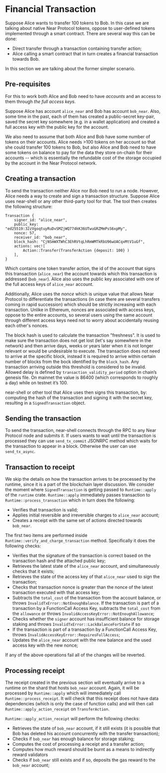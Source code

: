 # Financial Transaction

Suppose Alice wants to transfer 100 tokens to Bob.
In this case we are talking about native Near Protocol tokens, oppose to user-defined tokens implemented through a smart contract.
There are several way this can be done:

- Direct transfer through a transaction containing transfer action;
- Alice calling a smart contract that in turn creates a financial transaction towards Bob.

In this section we are talking about the former simpler scenario.

## Pre-requisites

For this to work both Alice and Bob need to have _accounts_ and an access to them through
_the full access keys_.

Suppose Alice has account `alice_near` and Bob has account `bob_near`. Also, some time in the past,
each of them has created a public-secret key-pair, saved the secret key somewhere (e.g. in a wallet application)
and created a full access key with the public key for the account.

We also need to assume that both Alice and Bob have some number of tokens on their accounts. Alice needs >100 tokens on her account
so that she could transfer 100 tokens to Bob, but also Alice and Bob need to have some tokens on balance to pay for the data they store on-chain for their accounts -- which is essentially the refundable cost of the storage occupied by the account in the Near Protocol network.

## Creating a transaction

To send the transaction neither Alice nor Bob need to run a node.
However, Alice needs a way to create and sign a transaction structure.
Suppose Alice uses near-shell or any other third-party tool for that.
The tool then creates the following structure:

```
Transaction {
    signer_id: "alice_near",
    public_key: "ed25519:32zVgoqtuyRuDvSMZjWQ774kK36UTwuGRZMmPsS6xpMy",
    nonce: 57,
    receiver_id: "bob_near",
    block_hash: "CjNSmWXTWhC3EhRVtqLhRmWMTkRbU96wUACqxMtV1uGf",
    actions: vec![
        Action::Transfer(TransferAction {deposit: 100} )
    ],
}
```

Which contains one token transfer action, the id of the account that signs this transaction (`alice_near`)
the account towards which this transaction is addressed (`bob_near`). Alice also uses the public key
associated with one of the full access keys of `alice_near` account.

Additionally, Alice uses the _nonce_ which is unique value that allows Near Protocol to differentiate the transactions (in case there are several transfers coming in rapid
succession) which should be strictly increasing with each transaction. Unlike in Ethereum, nonces are associated with access keys, oppose to
the entire accounts, so several users using the same account through different access keys need not to worry about accidentally
reusing each other's nonces.

The block hash is used to calculate the transaction "freshness".  It
is used to make sure the transaction does not get lost (let's say
somewhere in the network) and then arrive days, weeks or years later
when it is not longer relevant or would be undesirable to execute.
The transaction does not need to arrive at the specific block, instead
it is required to arrive within certain number of blocks from the bock
identified by the `block_hash`.  Any transaction arriving outside this
threshold is considered to be invalid.  Allowed delay is defined by
`transaction_validity_period` option in chain’s genesis file.  On
mainnet the value is 86400 (which corresponds to roughly a day) while
on testnet it’s 100.

near-shell or other tool that Alice uses then signs this transaction, by: computing the hash of the transaction and signing it
with the secret key, resulting in a `SignedTransaction` object.

## Sending the transaction

To send the transaction, near-shell connects through the RPC to any Near Protocol node and submits it.
If users wants to wait until the transaction is processed they can use `send_tx_commit` JSONRPC method which waits for the
transaction to appear in a block. Otherwise the user can use `send_tx_async`.

## Transaction to receipt

We skip the details on how the transaction arrives to be processed by the runtime, since it is a part of the blockchain layer
discussion.
We consider the moment where `SignedTransaction` is getting passed to `Runtime::apply` of the
`runtime` crate.
`Runtime::apply` immediately passes transaction to `Runtime::process_transaction`
which in turn does the following:

- Verifies that transaction is valid;
- Applies initial reversible and irreversible charges to `alice_near` account;
- Creates a receipt with the same set of actions directed towards `bob_near`.

The first two items are performed inside `Runtime::verify_and_charge_transaction` method.
Specifically it does the following checks:

- Verifies that the signature of the transaction is correct based on the transaction hash and the attached public key;
- Retrieves the latest state of the `alice_near` account, and simultaneously checks that it exists;
- Retrieves the state of the access key of that `alice_near` used to sign the transaction;
- Checks that transaction nonce is greater than the nonce of the latest transaction executed with that access key;
- Subtracts the `total_cost` of the transaction from the account balance, or throws `InvalidTxError::NotEnoughBalance`. If the transaction is part of a transaction by a FunctionCall Access Key, subtracts the `total_cost` from the `allowance` or throws `InvalidAccessKeyError::NotEnoughAllowance`;
- Checks whether the `signer` account has insufficient balance for storage staking and throws `InvalidTxError::LackBalanceForState` if so
- If the transaction is part of a transaction by a FunctionCall Access Key, throws `InvalidAccessKeyError::RequiresFullAccess`;
- Updates the `alice_near` account with the new balance and the used access key with the new nonce;

If any of the above operations fail all of the changes will be reverted.

## Processing receipt

The receipt created in the previous section will eventually arrive to a runtime on the shard that hosts `bob_near` account.
Again, it will be processed by `Runtime::apply` which will immediately call `Runtime::process_receipt`.
It will check that this receipt does not have data dependencies (which is only the case of function calls) and will then call `Runtime::apply_action_receipt` on `TransferAction`.

`Runtime::apply_action_receipt` will perform the following checks:

- Retrieves the state of `bob_near` account, if it still exists (it is possible that Bob has deleted his account concurrently with the transfer transaction);
- Checks if `bob_near` has enough balance for storage staking;
- Computes the cost of processing a receipt and a transfer action;
- Computes how much reward should be burnt as a means to indirectly reward validators
- Checks if `bob_near` still exists and if so, deposits the gas reward to the `bob_near` account;

